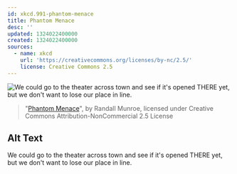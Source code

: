 ```yaml
---
id: xkcd.991-phantom-menace
title: Phantom Menace
desc: ''
updated: 1324022400000
created: 1324022400000
sources:
  - name: xkcd
    url: 'https://creativecommons.org/licenses/by-nc/2.5/'
    license: Creative Commons 2.5
---
```

![We could go to the theater across town and see if it's opened THERE yet, but we don't want to lose our place in line.](https://imgs.xkcd.com/comics/phantom_menace.png)
> "[Phantom Menace](https://xkcd.com/991/)", by Randall Munroe, licensed under Creative Commons Attribution-NonCommercial 2.5 License

## Alt Text
We could go to the theater across town and see if it's opened THERE yet, but we don't want to lose our place in line.

